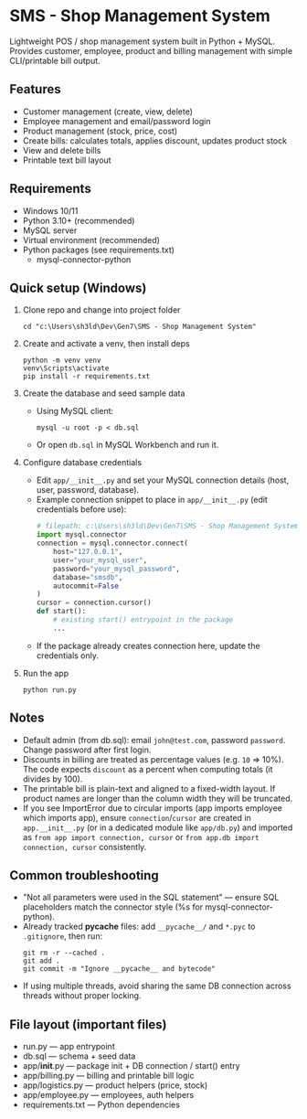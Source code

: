 # SMS - Shop Management System

Lightweight POS / shop management system built in Python + MySQL. Provides customer, employee, product and billing management with simple CLI/printable bill output.

## Features
- Customer management (create, view, delete)
- Employee management and email/password login
- Product management (stock, price, cost)
- Create bills: calculates totals, applies discount, updates product stock
- View and delete bills
- Printable text bill layout

## Requirements
- Windows 10/11
- Python 3.10+ (recommended)
- MySQL server
- Virtual environment (recommended)
- Python packages (see requirements.txt)
  - mysql-connector-python

## Quick setup (Windows)

1. Clone repo and change into project folder
   ```
   cd "c:\Users\sh3ld\Dev\Gen7\SMS - Shop Management System"
   ```

2. Create and activate a venv, then install deps
   ```
   python -m venv venv
   venv\Scripts\activate
   pip install -r requirements.txt
   ```

3. Create the database and seed sample data
   - Using MySQL client:
     ```
     mysql -u root -p < db.sql
     ```
   - Or open `db.sql` in MySQL Workbench and run it.

4. Configure database credentials
   - Edit `app/__init__.py` and set your MySQL connection details (host, user, password, database).
   - Example connection snippet to place in `app/__init__.py` (edit credentials before use):
     ```python
     # filepath: c:\Users\sh3ld\Dev\Gen7\SMS - Shop Management System\app\__init__.py
     import mysql.connector
     connection = mysql.connector.connect(
         host="127.0.0.1",
         user="your_mysql_user",
         password="your_mysql_password",
         database="smsdb",
         autocommit=False
     )
     cursor = connection.cursor()
     def start():
         # existing start() entrypoint in the package
         ...
     ```
   - If the package already creates connection here, update the credentials only.

5. Run the app
   ```
   python run.py
   ```

## Notes
- Default admin (from db.sql): email `john@test.com`, password `password`. Change password after first login.
- Discounts in billing are treated as percentage values (e.g. `10` => 10%). The code expects `discount` as a percent when computing totals (it divides by 100).
- The printable bill is plain-text and aligned to a fixed-width layout. If product names are longer than the column width they will be truncated.
- If you see ImportError due to circular imports (app imports employee which imports app), ensure `connection`/`cursor` are created in `app.__init__.py` (or in a dedicated module like `app/db.py`) and imported as `from app import connection, cursor` or `from app.db import connection, cursor` consistently.

## Common troubleshooting
- "Not all parameters were used in the SQL statement" — ensure SQL placeholders match the connector style (%s for mysql-connector-python).
- Already tracked __pycache__ files: add `__pycache__/` and `*.pyc` to `.gitignore`, then run:
  ```
  git rm -r --cached .
  git add .
  git commit -m "Ignore __pycache__ and bytecode"
  ```
- If using multiple threads, avoid sharing the same DB connection across threads without proper locking.

## File layout (important files)
- run.py — app entrypoint
- db.sql — schema + seed data
- app/__init__.py — package init + DB connection / start() entry
- app/billing.py — billing and printable bill logic
- app/logistics.py — product helpers (price, stock)
- app/employee.py — employees, auth helpers
- requirements.txt — Python dependencies